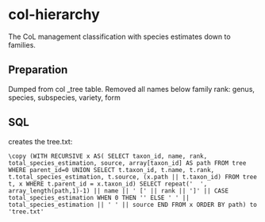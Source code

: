 # col-hierarchy
The CoL management classification with species estimates down to families.

## Preparation
Dumped from col _tree table.
Removed all names below family rank: 
genus, species, subspecies, variety, form

## SQL
creates the tree.txt:

```
\copy (WITH RECURSIVE x AS( SELECT taxon_id, name, rank, total_species_estimation, source, array[taxon_id] AS path FROM tree WHERE parent_id=0 UNION SELECT t.taxon_id, t.name, t.rank, t.total_species_estimation, t.source, (x.path || t.taxon_id) FROM tree t, x WHERE t.parent_id = x.taxon_id) SELECT repeat('  ', array_length(path,1)-1) || name || ' [' || rank || ']' || CASE total_species_estimation WHEN 0 THEN '' ELSE ' ' || total_species_estimation || ' ' || source END FROM x ORDER BY path) to 'tree.txt'
```